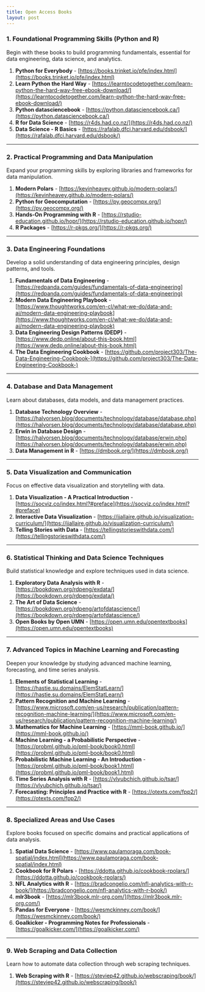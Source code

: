```yaml
---
title: Open Access Books
layout: post
---
```


### **1. Foundational Programming Skills (Python and R)**  
Begin with these books to build programming fundamentals, essential for data engineering, data science, and analytics.

1. **Python for Everybody** - [https://books.trinket.io/pfe/index.html](https://books.trinket.io/pfe/index.html)
2. **Learn Python the Hard Way** - [https://learntocodetogether.com/learn-python-the-hard-way-free-ebook-download/](https://learntocodetogether.com/learn-python-the-hard-way-free-ebook-download/)
3. **Python datasciencebook** - [https://python.datasciencebook.ca/](https://python.datasciencebook.ca/)
4. **R for Data Science** - [https://r4ds.had.co.nz/](https://r4ds.had.co.nz/)
5. **Data Science - R Basics** - [https://rafalab.dfci.harvard.edu/dsbook/](https://rafalab.dfci.harvard.edu/dsbook/)

---

### **2. Practical Programming and Data Manipulation**  
Expand your programming skills by exploring libraries and frameworks for data manipulation.

1. **Modern Polars** - [https://kevinheavey.github.io/modern-polars/](https://kevinheavey.github.io/modern-polars/)
2. **Python for Geocomputation** - [https://py.geocompx.org/](https://py.geocompx.org/)
3. **Hands-On Programming with R** - [https://rstudio-education.github.io/hopr/](https://rstudio-education.github.io/hopr/)
4. **R Packages** - [https://r-pkgs.org/](https://r-pkgs.org/)

---

### **3. Data Engineering Foundations**  
Develop a solid understanding of data engineering principles, design patterns, and tools.

1. **Fundamentals of Data Engineering** - [https://redpanda.com/guides/fundamentals-of-data-engineering](https://redpanda.com/guides/fundamentals-of-data-engineering)
2. **Modern Data Engineering Playbook** - [https://www.thoughtworks.com/en-cl/what-we-do/data-and-ai/modern-data-engineering-playbook](https://www.thoughtworks.com/en-cl/what-we-do/data-and-ai/modern-data-engineering-playbook)
3. **Data Engineering Design Patterns (DEDP)** - [https://www.dedp.online/about-this-book.html](https://www.dedp.online/about-this-book.html)
4. **The Data Engineering Cookbook** - [https://github.com/project303/The-Data-Engineering-Cookbook-](https://github.com/project303/The-Data-Engineering-Cookbook-)

---

### **4. Database and Data Management**  
Learn about databases, data models, and data management practices.

1. **Database Technology Overview** - [https://halvorsen.blog/documents/technology/database/database.php](https://halvorsen.blog/documents/technology/database/database.php)
2. **Erwin in Database Design** - [https://halvorsen.blog/documents/technology/database/erwin.php](https://halvorsen.blog/documents/technology/database/erwin.php)
3. **Data Management in R** - [https://dmbook.org/](https://dmbook.org/)

---

### **5. Data Visualization and Communication**  
Focus on effective data visualization and storytelling with data.

1. **Data Visualization - A Practical Introduction** - [https://socviz.co/index.html?#preface](https://socviz.co/index.html?#preface)
2. **Interactive Data Visualization** - [https://jjallaire.github.io/visualization-curriculum/](https://jjallaire.github.io/visualization-curriculum/)
3. **Telling Stories with Data** - [https://tellingstorieswithdata.com/](https://tellingstorieswithdata.com/)

---

### **6. Statistical Thinking and Data Science Techniques**  
Build statistical knowledge and explore techniques used in data science.

1. **Exploratory Data Analysis with R** - [https://bookdown.org/rdpeng/exdata/](https://bookdown.org/rdpeng/exdata/)
2. **The Art of Data Science** - [https://bookdown.org/rdpeng/artofdatascience/](https://bookdown.org/rdpeng/artofdatascience/)
3. **Open Books by Open UMN** - [https://open.umn.edu/opentextbooks](https://open.umn.edu/opentextbooks)

---

### **7. Advanced Topics in Machine Learning and Forecasting**  
Deepen your knowledge by studying advanced machine learning, forecasting, and time series analysis.

1. **Elements of Statistical Learning** - [https://hastie.su.domains/ElemStatLearn/](https://hastie.su.domains/ElemStatLearn/)
2. **Pattern Recognition and Machine Learning** - [https://www.microsoft.com/en-us/research/publication/pattern-recognition-machine-learning/](https://www.microsoft.com/en-us/research/publication/pattern-recognition-machine-learning/)
3. **Mathematics for Machine Learning** - [https://mml-book.github.io/](https://mml-book.github.io/)
4. **Machine Learning - a Probabilistic Perspective** - [https://probml.github.io/pml-book/book0.html](https://probml.github.io/pml-book/book0.html)
5. **Probabilistic Machine Learning - An Introduction** - [https://probml.github.io/pml-book/book1.html](https://probml.github.io/pml-book/book1.html)
6. **Time Series Analysis with R** - [https://vlyubchich.github.io/tsar/](https://vlyubchich.github.io/tsar/)
7. **Forecasting: Principles and Practice with R** - [https://otexts.com/fpp2/](https://otexts.com/fpp2/)

---

### **8. Specialized Areas and Use Cases**  
Explore books focused on specific domains and practical applications of data analysis.

1. **Spatial Data Science** - [https://www.paulamoraga.com/book-spatial/index.html](https://www.paulamoraga.com/book-spatial/index.html)
2. **Cookbook for R Polars** - [https://ddotta.github.io/cookbook-rpolars/](https://ddotta.github.io/cookbook-rpolars/)
3. **NFL Analytics with R** - [https://bradcongelio.com/nfl-analytics-with-r-book/](https://bradcongelio.com/nfl-analytics-with-r-book/)
4. **mlr3book** - [https://mlr3book.mlr-org.com/](https://mlr3book.mlr-org.com/)
5. **Pandas for Everyone** - [https://wesmckinney.com/book/](https://wesmckinney.com/book/)
6. **Goalkicker - Programming Notes for Professionals** - [https://goalkicker.com/](https://goalkicker.com/)

---

### **9. Web Scraping and Data Collection**  
Learn how to automate data collection through web scraping techniques.

1. **Web Scraping with R** - [https://steviep42.github.io/webscraping/book/](https://steviep42.github.io/webscraping/book/)


